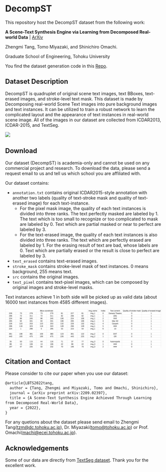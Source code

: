 # DecompST

This repository host the DecompST dataset from the following work:

**A Scene-Text Synthesis Engine via Learning from Decomposed Real-world Data** | [ArXiv](https://arxiv.org/abs/2209.02397)

Zhengmi Tang, Tomo Miyazaki, and Shinichiro Omachi.

Graduate School of Engineering, Tohoku University

You find the dataset generation code in this [Repo](https://github.com/tzm-tora/Learning-based-scene-text-engine).

## Dataset Description
DecompST is quadruplet of original scene text images, text BBoxes, text-erased images, and stroke-level text mask. This dataset is made by Decomposing real-world Scene Text images into pure background images and text instances. It can be utilized to train a robust network to learn the complicated layout and the appearance of text instances in real-world scene image. 
All of the images in our dataset are collected from ICDAR2013, ICDAR-2015, and TextSeg.

<img width="700" src="./fig/samples.png">

## Download
Our dataset (DecompST) is academia-only and cannot be used on any commercial project and research. To download the data, please send a request email to us and tell us which school you are affiliated with.

Our dataset contains:
* ```annotation.txt``` contains original ICDAR2015-style annotation with another two labels (quality of text-stroke mask and quality of text-erased image) for each text-instance.
  * For the pixel mask image, the quality of each text instances is divided into three ranks. The text perfectly masked are labeled by 1. The text which is too small to recognize or too complicated to mask are labeled by 0. Text which are partial masked or near to perfect are labeled by 3. 
  * For the text-erased image, the quality of each text instances is also divided into three ranks. The text which are perfectly erased are labeled by 1. For the erasing result of text are bad, whose labels are 0. Text which are partially erased or the result is close to perfect are labeled by 3.
* ```text_erased``` contains text-erased images.
* ```stroke_mask``` contains stroke-level mask of text instances. 0 means background, 255 means text.
* ```src``` contains the original images.
* ```text_pixel``` contains text-pixel images, which can be composed by original images and stroke-level masks.

Text instances achieve 1 in both side will be picked up as valid data (about 16000 text instances from 4585 different images).

<img width="900" src="./fig/example.png">

## Citation and Contact

Please consider to cite our paper when you use our dataset:
```
@article{LBTS2022tang,
  author = {Tang, Zhengmi and Miyazaki, Tomo and Omachi, Shinichiro},
  journal = {arXiv preprint arXiv:2209.02397},
  title = {A Scene-Text Synthesis Engine Achieved Through Learning from Decomposed Real-World Data},
  year = {2022},
}
```

For any quetions about the dataset please send email to Zhengmi Tang(tzm@dc.tohoku.ac.jp), Dr. Miyazaki(tomo@tohoku.ac.jp) or Prof. Omachi(machi@ecei.tohoku.ac.jp).


## Acknowledgements
Some of our data are directly from [TextSeg dataset](https://github.com/SHI-Labs/Rethinking-Text-Segmentation). Thank you for the excellent work.
